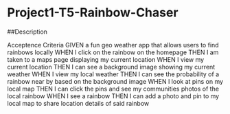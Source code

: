 # Project1-T5-Rainbow-Chaser

##Description




Acceptence Criteria
GIVEN a fun geo weather app that allows users to find rainbows locally
WHEN I click on the rainbow on the homepage
THEN I am taken to a maps page displaying my current location
WHEN I view my current location
THEN I can see a background image showing my current weather
WHEN I view my local weather
THEN I can see the probability of a rainbow near by based on the background image
WHEN I look at pins on my local map
THEN I can click the pins and see my communities photos of the local rainbow
WHEN I see a rainbow
THEN I can add a photo and pin to my local map to share location details of said rainbow
